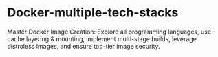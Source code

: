 # Docker-multiple-tech-stacks
Master Docker Image Creation: Explore all programming languages, use cache layering &amp; mounting, implement multi-stage builds, leverage distroless images, and ensure top-tier image security.

